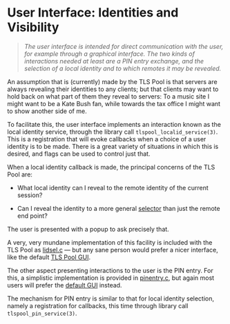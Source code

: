 User Interface: Identities and Visibility
=========================================

>   *The user interface is intended for direct communication with the user, for
>   example through a graphical interface.  The two kinds of interactions needed
>   at least are a PIN entry exchange, and the selection of a local identity and
>   to which remotes it may be revealed.*

An assumption that is (currently) made by the TLS Pool is that servers are
always revealing their identities to any clients; but that clients may want to
hold back on what part of them they reveal to servers:  To a music site I might
want to be a Kate Bush fan, while towards the tax office I might want to show
another side of me.

To facilitate this, the user interface implements an interaction known as the
local identity service, through the library call `tlspool_localid_service(3)`.
This is a registration that will evoke callbacks when a choice of a user
identity is to be made.  There is a great variety of situations in which this is
desired, and flags can be used to control just that.

When a local identity callback is made, the principal concerns of the TLS Pool
are:

-   What local identity can I reveal to the remote identity of the current
    session?

-   Can I reveal the identity to a more general
    [selector](http://donai.arpa2.net/selector.html) than just the remote end
    point?

The user is presented with a popup to ask precisely that.

A very, very mundane implementation of this facility is included with the TLS
Pool as [lidsel.c](https://github.com/arpa2/tlspool/blob/master/tool/lidsel.c) —
but any sane person would prefer a nicer interface, like the default [TLS Pool
GUI](https://github.com/amarsman/tlspool-gui).

The other aspect presenting interactions to the user is the PIN entry.  For
this, a simplistic implementation is provided in
[pinentry.c](https://github.com/arpa2/tlspool/blob/master/tool/pinentry.c), but
again most users will prefer the [default
GUI](https://github.com/amarsman/tlspool-gui) instead.

The mechanism for PIN entry is similar to that for local identity selection,
namely a registration for callbacks, this time through library call
`tlspool_pin_service(3)`.
